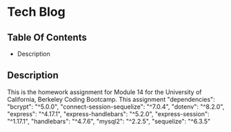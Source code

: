 # Tech Blog

## Table Of Contents
* Description

## Description
This is the homework assignment for Module 14 for the University of California, Berkeley Coding Bootcamp.  This assignment 
      "dependencies": 
        "bcrypt": "^5.0.0",
        "connect-session-sequelize": "^7.0.4",
        "dotenv": "^8.2.0",
        "express": "^4.17.1",
        "express-handlebars": "^5.2.0",
        "express-session": "^1.17.1",
        "handlebars": "^4.7.6",
        "mysql2": "^2.2.5",
        "sequelize": "^6.3.5"
